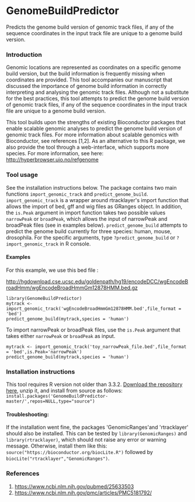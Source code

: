# GenomeBuildPredictor
Predicts the genome build version of genomic track files, if any of the sequence coordinates in the input track file are unique to a genome build version.

### Introduction

Genomic locations are represented as coordinates on a specific genome build version, but the build information is frequently missing when coordinates are provided. This tool accompanies our manuscript that discussed the importance of genome build information in correctly interpreting and analysing the genomic track files. Although not a substitute for the best practices, this tool attempts to predict the genome build version of genomic track files, if any of the sequence coordinates in the input track file are unique to a genome build version.

This tool builds upon the strengths of existing Bioconductor packages that enable scalable genomic analyses to predict the genome build version of genomic track files. For more information about scalable genomics with Bioconductor, see references [1,2]. As an alternative to this R package, we also provide the tool through a web-interface, which supports more species. For more information, see here: http://hyperbrowser.uio.no/refgenome

### Tool usage

See the installation instructions below. The package contains two main functions `import_genomic_track` and `predict_genome_build`. `import_genomic_track` is a wrapper around rtracklayer's import function that allows the import of bed, gff and wig files as GRanges object. In addition, the `is.Peak` argument in import function takes two possible values `narrowPeak` or `broadPeak`, which allows the input of narrowPeak and broadPeak files (see in examples below).  `predict_genome_build` attempts to predict the genome build currently for three species: human, mouse, drosophila. For the specific arguments, type `?predict_genome_build` or `?import_genomic_track` in R console.

#### Examples

For this example, we use this bed file : 

http://hgdownload.cse.ucsc.edu/goldenpath/hg19/encodeDCC/wgEncodeBroadHmm/wgEncodeBroadHmmGm12878HMM.bed.gz

```
library(GenomeBuildPredictor)
mytrack <- import_genomic_track('wgEncodeBroadHmmGm12878HMM.bed',file_format = 'bed')
predict_genome_build(mytrack,species = 'human')
```
To import narrowPeak or broadPeak files, use the `is.Peak` argument that takes either `narrowPeak` or `broadPeak` as input.

```
mytrack <- import_genomic_track('toy_narrowPeak_file.bed',file_format = 'bed',is.Peak='narrowPeak')
predict_genome_build(mytrack,species = 'human')
```

### Installation instructions

This tool requires R version not older than 3.3.2. [Download the repository here](https://github.com/KanduriC/GenomeBuildPredictor/archive/master.zip), unzip it, and install from source as follows: `install.packages('GenomeBuildPredictor-master/',repos=NULL,type="source")`

#### Troubleshooting:

If the installation went fine, the packages 'GenomicRanges'and 'rtracklayer' should also be installed. This can be tested by `library(GenomicRanges)` and `library(rtracklayer)`, which should not raise any error or warning message. Otherwise, install them like this: `source("https://bioconductor.org/biocLite.R")` followed by `biocLite("rtracklayer","GenomicRanges")`.

### References

1. https://www.ncbi.nlm.nih.gov/pubmed/25633503
2. https://www.ncbi.nlm.nih.gov/pmc/articles/PMC5181792/
